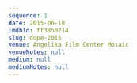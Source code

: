 ```yaml
---
sequence: 1
date: 2015-06-18
imdbId: tt3850214
slug: dope-2015
venue: Angelika Film Center Mosaic
venueNotes: null
medium: null
mediumNotes: null
---
```


